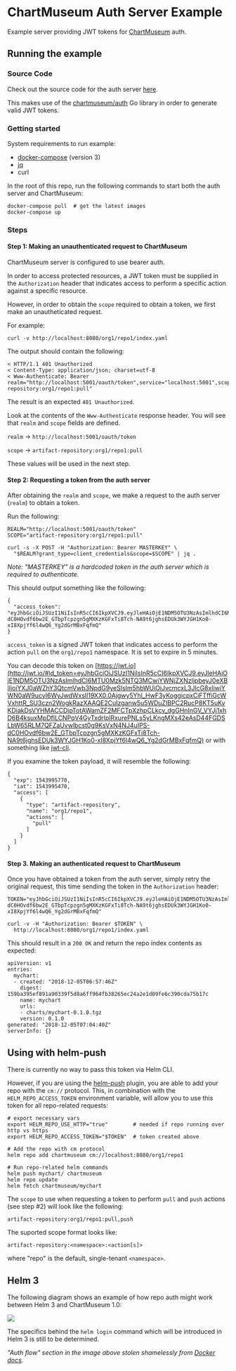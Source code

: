 # ChartMuseum Auth Server Example

Example server providing JWT tokens for [ChartMuseum](https://github.com/helm/chartmuseum) auth.


## Running the example

### Source Code

Check out the source code for the auth server [here](authserver/main.go).

This makes use of the [chartmuseum/auth](https://github.com/chartmuseum/auth) Go library in order to generate valid JWT tokens.

### Getting started

System requirements to run example:

- [docker-compose](https://docs.docker.com/compose/) (version 3)
- [jq](https://stedolan.github.io/jq/)
- curl

In the root of this repo, run the following commands to start both the auth server and ChartMuseum:

```
docker-compose pull  # get the latest images
docker-compose up
```
### Steps

#### Step 1: Making an unauthenticated request to ChartMuseum

ChartMuseum server is configured to use bearer auth.

In order to access protected resources, a JWT token must be supplied in the `Authorization` header that indicates access to perform a specific action against a specific resource.

However, in order to obtain the `scope` required to obtain a token, we first make an unautheticated request.

For example:
```
curl -v http://localhost:8080/org1/repo1/index.yaml
```

The output should contain the following:
```
< HTTP/1.1 401 Unauthorized
< Content-Type: application/json; charset=utf-8
< Www-Authenticate: Bearer realm="http://localhost:5001/oauth/token",service="localhost:5001",scope="artifact-repository:org1/repo1:pull"
```

The result is an expected `401 Unauthorized`.

Look at the contents of the `Www-Authenticate` response header. You will see that `realm` and `scope` fields are defined.

`realm` -> `http://localhost:5001/oauth/token`

`scope` -> `artifact-repository:org1/repo1:pull`

These values will be used in the next step.

#### Step 2: Requesting a token from the auth server

After obtaining the `realm` and `scope`, we make a request to the auth server (`realm`) to obtain a token.

Run the following:

```
REALM="http://localhost:5001/oauth/token"
SCOPE="artifact-repository:org1/repo1:pull"

curl -s -X POST -H "Authorization: Bearer MASTERKEY" \
  "$REALM?grant_type=client_credentials&scope=$SCOPE" | jq .
```

*Note: "MASTERKEY" is a hardcoded token in the auth server which is required to authenticate.*

This should output something like the following:

```
{
  "access_token": "eyJhbGciOiJSUzI1NiIsInR5cCI6IkpXVCJ9.eyJleHAiOjE1NDM5OTU3NzAsImlhdCI6MTU0Mzk5NTQ3MCwiYWNjZXNzIjpbeyJ0eXBlIjoiYXJ0aWZhY3QtcmVwb3NpdG9yeSIsIm5hbWUiOiJvcmcxL3JlcG8xIiwiYWN0aW9ucyI6WyJwdWxsIl19XX0.0Ajgwy5Yhl_HwF3yKoggicpxCiFTffiGcWVxhttR_SU3czn2WogkRazXAAQE2CuIzganw5u5WDuZIBPC2RucP8KT5uKvKDiakDsVYHMACCDjpTotAWamZF2MFCTpXzhpCLkcv_dgGHnInGV_VYJj1xhD6B4ksuxMpDflLCNPqV4GyTxdrIplRxurePNLs5yLKngMXs42eAsD44FGDSLbW65RLM7QFZaUvwlbcst0g9KsVxN4NJ4uIPS-dC0HOvdf6bw2E_GTbpTcpzgn5gMXKzKGFxTi8Tch-NA9t6jghsEDUk3WYJGH1Ko0-xI8XpjYf6l4wQ6_Yg2dGrMBxFqfmQ"
}
```

`access_token` is a signed JWT token that indicates access to perform the action `pull` on the `org1/repo1` namespace. It is set to expire in 5 minutes.

You can decode this token on [https://jwt.io](http://jwt.io/#id_token=eyJhbGciOiJSUzI1NiIsInR5cCI6IkpXVCJ9.eyJleHAiOjE1NDM5OTU3NzAsImlhdCI6MTU0Mzk5NTQ3MCwiYWNjZXNzIjpbeyJ0eXBlIjoiYXJ0aWZhY3QtcmVwb3NpdG9yeSIsIm5hbWUiOiJvcmcxL3JlcG8xIiwiYWN0aW9ucyI6WyJwdWxsIl19XX0.0Ajgwy5Yhl_HwF3yKoggicpxCiFTffiGcWVxhttR_SU3czn2WogkRazXAAQE2CuIzganw5u5WDuZIBPC2RucP8KT5uKvKDiakDsVYHMACCDjpTotAWamZF2MFCTpXzhpCLkcv_dgGHnInGV_VYJj1xhD6B4ksuxMpDflLCNPqV4GyTxdrIplRxurePNLs5yLKngMXs42eAsD44FGDSLbW65RLM7QFZaUvwlbcst0g9KsVxN4NJ4uIPS-dC0HOvdf6bw2E_GTbpTcpzgn5gMXKzKGFxTi8Tch-NA9t6jghsEDUk3WYJGH1Ko0-xI8XpjYf6l4wQ6_Yg2dGrMBxFqfmQ) or with something like [jwt-cli](https://github.com/mike-engel/jwt-cli).

If you examine the token payload, it will resemble the following:

```
{
  "exp": 1543995770,
  "iat": 1543995470,
  "access": [
    {
      "type": "artifact-repository",
      "name": "org1/repo1",
      "actions": [
        "pull"
      ]
    }
  ]
}
```

#### Step 3. Making an authenticated request to ChartMuseum

Once you have obtained a token from the auth server, simply retry the original request, this time sending the token in the `Authorization` header:

```
TOKEN="eyJhbGciOiJSUzI1NiIsInR5cCI6IkpXVCJ9.eyJleHAiOjE1NDM5OTU3NzAsImlhdCI6MTU0Mzk5NTQ3MCwiYWNjZXNzIjpbeyJ0eXBlIjoiYXJ0aWZhY3QtcmVwb3NpdG9yeSIsIm5hbWUiOiJvcmcxL3JlcG8xIiwiYWN0aW9ucyI6WyJwdWxsIl19XX0.0Ajgwy5Yhl_HwF3yKoggicpxCiFTffiGcWVxhttR_SU3czn2WogkRazXAAQE2CuIzganw5u5WDuZIBPC2RucP8KT5uKvKDiakDsVYHMACCDjpTotAWamZF2MFCTpXzhpCLkcv_dgGHnInGV_VYJj1xhD6B4ksuxMpDflLCNPqV4GyTxdrIplRxurePNLs5yLKngMXs42eAsD44FGDSLbW65RLM7QFZaUvwlbcst0g9KsVxN4NJ4uIPS-dC0HOvdf6bw2E_GTbpTcpzgn5gMXKzKGFxTi8Tch-NA9t6jghsEDUk3WYJGH1Ko0-xI8XpjYf6l4wQ6_Yg2dGrMBxFqfmQ"

curl -v -H "Authorization: Bearer $TOKEN" \
  http://localhost:8080/org1/repo1/index.yaml
```

This should result in a `200 OK` and return the repo index contents as expected:

```
apiVersion: v1
entries:
  mychart:
  - created: "2018-12-05T06:57:46Z"
    digest: 159ba395ef891a90339f5d8a6ff964fb38265ec24a2e1d09fe6c390cda75b17c
    name: mychart
    urls:
    - charts/mychart-0.1.0.tgz
    version: 0.1.0
generated: "2018-12-05T07:04:40Z"
serverInfo: {}
```

## Using with helm-push

There is currently no way to pass this token via Helm CLI.

However, if you are using the [helm-push](https://github.com/chartmuseum/helm-push) plugin, you are able to add your repo with the `cm://` protocol. This, in combination with the `HELM_REPO_ACCESS_TOKEN` environment variable, will allow you to use this token for all repo-related requests:

```
# export necessary vars
export HELM_REPO_USE_HTTP="true"        # needed if repo running over http vs https
export HELM_REPO_ACCESS_TOKEN="$TOKEN"  # token created above

# Add the repo with cm protocol
helm repo add chartmuseum cm://localhost:8080/org1/repo1

# Run repo-related helm commands
helm push mychart/ chartmuseum
helm repo update
helm fetch chartmuseum/mychart
```

The `scope` to use when requesting a token to perform `pull` and `push` actions (see step #2) will look like the following:

```
artifact-repository:org1/repo1:pull,push
```

The suported scope format looks like:

```
artifact-repository:<namespace>:<action[s]>
```

where "repo" is the default, single-tenant `<namespace>`.

## Helm 3

The following diagram shows an example of how repo auth might work between Helm 3 and ChartMuseum 1.0:

<img src="https://github.com/chartmuseum/auth-server-example/raw/master/helm_cli_repo_auth.png">

The specifics behind the `helm login` command which will be introduced in Helm 3 is still to be determined.

*"Auth flow" section in the image above stolen shamelessly from [Docker docs](https://docs.docker.com/registry/spec/auth/token/).*
